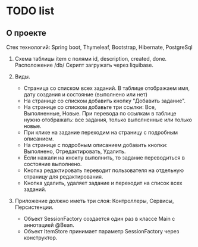 # TODO list

## О проекте

Стек технологий: Spring boot, Thymeleaf, Bootstrap, Hibernate, PostgreSql

1. Cхема таблицы item с полями id, description, created, done. Расположение /db/
   Скрипт загружать через liquibase.

2. Виды.
    - Страница со списком всех заданий. В таблице отображаем имя, дату создания и состояние (выполнено или нет)
    - На странице со списком добавить кнопку "Добавить задание".
    - На странице со списком добавьте три ссылки: Все, Выполненные, Новые. При перевода по ссылкам в таблице нужно отображать: все задания, только выполненные или только новые.
    - При клике на задание переходим на страницу с подробным описанием.
    - На странице с подробным описанием добавить кнопки: Выполнено, Отредактировать, Удалить.
    - Если нажали на кнокпу выполнить, то задание переводиться в состояние выполнено.
    - Кнопка редактировать переводит пользователя на отдельную страницу для редактирования.
    - Кнопка удалить, удаляет задание и переходит на список всех заданий.

3. Приложение должно иметь три слоя: Контроллеры, Сервисы, Персистенции.
    - Объект SessionFactory создается один раз в классе Main с аннотацией @Bean.
    - Объект ItemStore принимает параметр SessionFactory через конструктор.